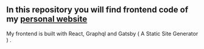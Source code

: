 ## In this repository you will find frontend code of my [personal website](https://maadcode.netlify.app) 

My frontend is built with React, Graphql and Gatsby ( A Static Site Generator ) .